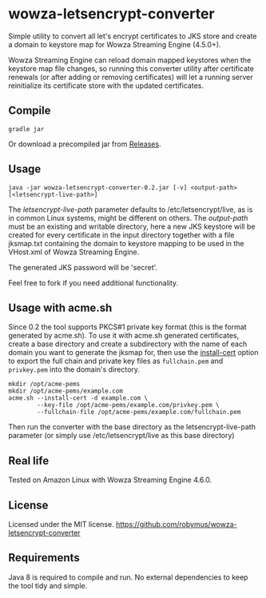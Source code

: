 # wowza-letsencrypt-converter

Simple utility to convert all let's encrypt certificates to JKS store and create a domain to keystore map for Wowza Streaming Engine (4.5.0+).

Wowza Streaming Engine can reload domain mapped keystores when the keystore map file changes, so running this converter utility after certificate renewals (or after adding or removing certificates) will let a running server reinitialize its certificate store with the updated certificates.
 
## Compile

```Shell
gradle jar
```

Or download a precompiled jar from [Releases](https://github.com/robymus/wowza-letsencrypt-converter/releases).

## Usage

```Shell
java -jar wowza-letsencrypt-converter-0.2.jar [-v] <output-path> [<letsencrypt-live-path>] 
```

The  *letsencrypt-live-path* parameter defaults to /etc/letsencrypt/live, as is in common Linux systems, might be different on others. The *output-path* must be an existing and writable directory, here a new JKS keystore will be created for every certificate in the input directory together with a file jksmap.txt containing the domain to keystore mapping to be used in the VHost.xml of Wowza Streaming Engine.

The generated JKS password will be 'secret'.

Feel free to fork if you need additional functionality.

## Usage with acme.sh

Since 0.2 the tool supports PKCS#1 private key format (this is the format generated by acme.sh). To use it with acme.sh generated certificates, create a base directory and create a subdirectory with the name of each domain you want to generate the jksmap for, then use the [install-cert](https://github.com/Neilpang/acme.sh#3-install-the-cert-to-apachenginx-etc) option to export the full chain and private key files as `fullchain.pem` and `privkey.pem` into the domain's directory.

```Shell
mkdir /opt/acme-pems
mkdir /opt/acme-pems/example.com
acme.sh --install-cert -d example.com \
        --key-file /opt/acme-pems/example.com/privkey.pem \
        --fullchain-file /opt/acme-pems/example.com/fullchain.pem
```

Then run the converter with the base directory as the letsencrypt-live-path parameter (or simply use /etc/letsencrypt/live as this base directory)

## Real life

Tested on Amazon Linux with Wowza Streaming Engine 4.6.0.

## License

Licensed under the MIT license. <https://github.com/robymus/wowza-letsencrypt-converter>
 
## Requirements

Java 8 is required to compile and run.
No external dependencies to keep the tool tidy and simple.

